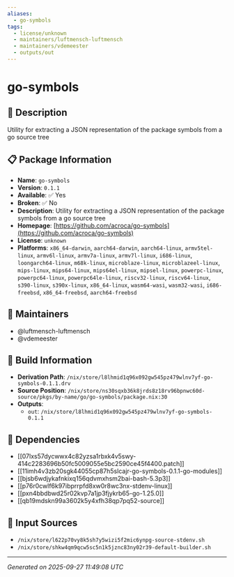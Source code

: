 ```yaml
---
aliases:
  - go-symbols
tags:
  - license/unknown
  - maintainers/luftmensch-luftmensch
  - maintainers/vdemeester
  - outputs/out
---
```


# go-symbols

## 📝 Description

Utility for extracting a JSON representation of the package symbols from a go source tree

## 📋 Package Information

- **Name**: `go-symbols`
- **Version**: `0.1.1`
- **Available**: ✅ Yes
- **Broken**: ✅ No
- **Description**: Utility for extracting a JSON representation of the package symbols from a go source tree
- **Homepage**: [https://github.com/acroca/go-symbols](https://github.com/acroca/go-symbols)
- **License**: `unknown`
- **Platforms**: `x86_64-darwin`, `aarch64-darwin`, `aarch64-linux`, `armv5tel-linux`, `armv6l-linux`, `armv7a-linux`, `armv7l-linux`, `i686-linux`, `loongarch64-linux`, `m68k-linux`, `microblaze-linux`, `microblazeel-linux`, `mips-linux`, `mips64-linux`, `mips64el-linux`, `mipsel-linux`, `powerpc-linux`, `powerpc64-linux`, `powerpc64le-linux`, `riscv32-linux`, `riscv64-linux`, `s390-linux`, `s390x-linux`, `x86_64-linux`, `wasm64-wasi`, `wasm32-wasi`, `i686-freebsd`, `x86_64-freebsd`, `aarch64-freebsd`
## 👥 Maintainers

- @luftmensch-luftmensch
- @vdemeester


## 🔧 Build Information

- **Derivation Path**: `/nix/store/l8lhmid1q96x092gw545pz479wlnv7yf-go-symbols-0.1.1.drv`
- **Source Position**: `/nix/store/ns30sqxb36k8jrds8z18rv96bpnwc60d-source/pkgs/by-name/go/go-symbols/package.nix:30`
- **Outputs**:
  - `out`:  `/nix/store/l8lhmid1q96x092gw545pz479wlnv7yf-go-symbols-0.1.1`

## 🔗 Dependencies

- [[07lxs57dycwwx4c82yzsa1rbxk4v5swy-414c2283696b50fc5009055e5bc2590ce45f4400.patch]]
- [[11imh4v3zb20sgk44055cp87h5slcajr-go-symbols-0.1.1-go-modules]]
- [[bjsb6wdjykafnkixq156qdvmxhsm2bai-bash-5.3p3]]
- [[p76r0cwlf6k97ibprrpfd8xw0r8wc3nx-stdenv-linux]]
- [[pxn4bbdbwd25r02kvp7a1jp3fjykrb65-go-1.25.0]]
- [[qb19mdskn99a3602k5y4xfh38qp7pq52-source]]

## 📁 Input Sources

- `/nix/store/l622p70vy8k5sh7y5wizi5f2mic6ynpg-source-stdenv.sh`
- `/nix/store/shkw4qm9qcw5sc5n1k5jznc83ny02r39-default-builder.sh`

---
*Generated on 2025-09-27 11:49:08 UTC*

